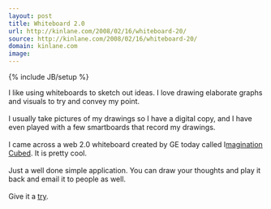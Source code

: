 ```yaml
---
layout: post
title: Whiteboard 2.0
url: http://kinlane.com/2008/02/16/whiteboard-20/
source: http://kinlane.com/2008/02/16/whiteboard-20/
domain: kinlane.com
image: 
---
```

{% include JB/setup %}<p>I like using whiteboards to sketch out ideas.  I love drawing elaborate graphs and visuals to try and convey my point. <br /><br />I usually take pictures of my drawings so I have a digital copy, and I have even played with a few smartboards that record my drawings.<br /><br />I came across a web 2.0 whiteboard created by GE today called I<a href="http://imagination3.com/">magination Cubed</a>.  It is pretty cool. <br /><br />Just a well done simple application.  You can draw your thoughts and play it back and email it to people as well.<br /><br />Give it a <a href="http://imagination3.com/">try</a>.</p>
